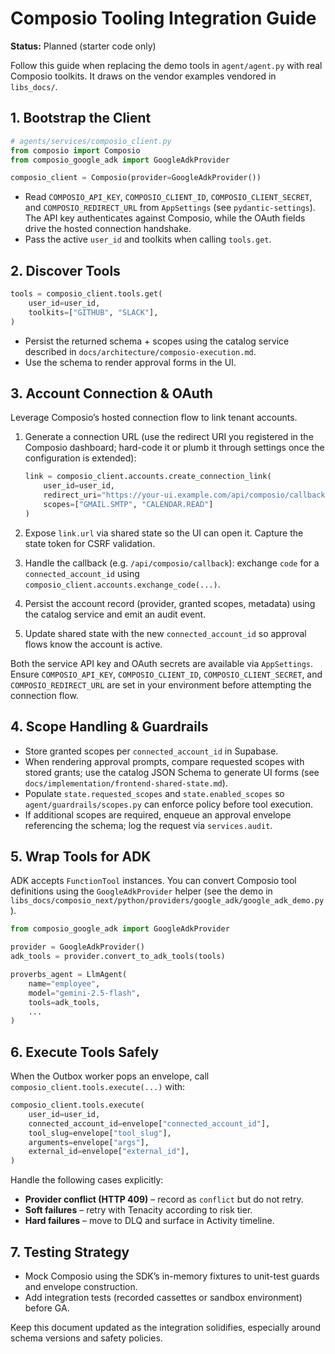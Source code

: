 # Composio Tooling Integration Guide

**Status:** Planned (starter code only)

Follow this guide when replacing the demo tools in `agent/agent.py` with real Composio
toolkits. It draws on the vendor examples vendored in `libs_docs/`.

## 1. Bootstrap the Client

```python
# agents/services/composio_client.py
from composio import Composio
from composio_google_adk import GoogleAdkProvider

composio_client = Composio(provider=GoogleAdkProvider())
```

- Read `COMPOSIO_API_KEY`, `COMPOSIO_CLIENT_ID`, `COMPOSIO_CLIENT_SECRET`, and
  `COMPOSIO_REDIRECT_URL` from `AppSettings` (see `pydantic-settings`). The API key
  authenticates against Composio, while the OAuth fields drive the hosted connection
  handshake.
- Pass the active `user_id` and toolkits when calling `tools.get`.

## 2. Discover Tools

```python
tools = composio_client.tools.get(
    user_id=user_id,
    toolkits=["GITHUB", "SLACK"],
)
```

- Persist the returned schema + scopes using the catalog service described in
  `docs/architecture/composio-execution.md`.
- Use the schema to render approval forms in the UI.

## 3. Account Connection & OAuth

Leverage Composio’s hosted connection flow to link tenant accounts.

1. Generate a connection URL (use the redirect URI you registered in the Composio
   dashboard; hard-code it or plumb it through settings once the configuration is
   extended):

   ```python
   link = composio_client.accounts.create_connection_link(
       user_id=user_id,
       redirect_uri="https://your-ui.example.com/api/composio/callback",
       scopes=["GMAIL.SMTP", "CALENDAR.READ"]
   )
   ```

2. Expose `link.url` via shared state so the UI can open it. Capture the state token for
   CSRF validation.
3. Handle the callback (e.g. `/api/composio/callback`): exchange `code` for a
   `connected_account_id` using `composio_client.accounts.exchange_code(...)`.
4. Persist the account record (provider, granted scopes, metadata) using the catalog
   service and emit an audit event.
5. Update shared state with the new `connected_account_id` so approval flows know the
   account is active.

Both the service API key and OAuth secrets are available via `AppSettings`. Ensure
`COMPOSIO_API_KEY`, `COMPOSIO_CLIENT_ID`, `COMPOSIO_CLIENT_SECRET`, and
`COMPOSIO_REDIRECT_URL` are set in your environment before attempting the connection
flow.

## 4. Scope Handling & Guardrails

- Store granted scopes per `connected_account_id` in Supabase.
- When rendering approval prompts, compare requested scopes with stored grants; use the
  catalog JSON Schema to generate UI forms (see
  `docs/implementation/frontend-shared-state.md`).
- Populate `state.requested_scopes` and `state.enabled_scopes` so
  `agent/guardrails/scopes.py` can enforce policy before tool execution.
- If additional scopes are required, enqueue an approval envelope referencing the
  schema; log the request via `services.audit`.

## 5. Wrap Tools for ADK

ADK accepts `FunctionTool` instances. You can convert Composio tool definitions using the
`GoogleAdkProvider` helper (see the demo in
`libs_docs/composio_next/python/providers/google_adk/google_adk_demo.py`).

```python
from composio_google_adk import GoogleAdkProvider

provider = GoogleAdkProvider()
adk_tools = provider.convert_to_adk_tools(tools)

proverbs_agent = LlmAgent(
    name="employee",
    model="gemini-2.5-flash",
    tools=adk_tools,
    ...
)
```

## 6. Execute Tools Safely

When the Outbox worker pops an envelope, call `composio_client.tools.execute(...)` with:

```python
composio_client.tools.execute(
    user_id=user_id,
    connected_account_id=envelope["connected_account_id"],
    tool_slug=envelope["tool_slug"],
    arguments=envelope["args"],
    external_id=envelope["external_id"],
)
```

Handle the following cases explicitly:

- **Provider conflict (HTTP 409)** – record as `conflict` but do not retry.
- **Soft failures** – retry with Tenacity according to risk tier.
- **Hard failures** – move to DLQ and surface in Activity timeline.

## 7. Testing Strategy

- Mock Composio using the SDK’s in-memory fixtures to unit-test guards and envelope
  construction.
- Add integration tests (recorded cassettes or sandbox environment) before GA.

Keep this document updated as the integration solidifies, especially around schema
versions and safety policies.
